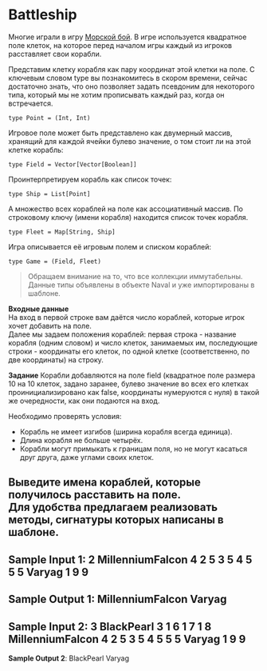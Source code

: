 # Battleship

Многие играли в игру  [Морской бой](https://goo.gl/SMWykY). В игре используется квадратное поле клеток, на которое перед началом игры каждый из игроков расставляет свои корабли.    
  
Представим клетку корабля как пару координат этой клетки на поле. С ключевым словом type вы познакомитесь в скором времени, сейчас достаточно знать, что оно позволяет задать псевдоним для некоторого типа, который мы не хотим прописывать каждый раз, когда он встречается.  
```
type Point = (Int, Int)
```
Игровое поле может быть представлено как двумерный массив, хранящий для каждой ячейки булево значение, о том стоит ли на этой клетке корабль:
```
type Field = Vector[Vector[Boolean]]
```
Проинтерпретируем корабль как список точек:
```
type Ship = List[Point]
```
А множество всех кораблей на поле как ассоциативный массив. По строковому ключу (имени корабля) находится список точек корабля.
```
type Fleet = Map[String, Ship]
```
Игра описывается её игровым полем и списком кораблей:
```
type Game = (Field, Fleet)
```
> Обращаем внимание на то, что все коллекции иммутабельны.
> Данные типы объявлены в объекте Naval и уже импортированы в шаблоне.

**Входные данные**  
На вход в первой строке вам даётся число кораблей, которые игрок хочет добавить на поле.  
Далее мы задаем положения кораблей: первая строка - название корабля (одним словом) и число клеток, занимаемых им, последующие строки - координаты его клеток, по одной клетке (соответственно, по две координаты) на строку.  
  
**Задание**
Корабли добавляются на поле field (квадратное поле размера 10 на 10 клеток, задано заранее, булево значение во всех его клетках проинициализировано как false, координаты нумеруются с нуля) в такой же очередности, как они подаются на вход.  
  
Необходимо проверять условия:
 * Корабль не имеет изгибов (ширина корабля всегда единица).
 * Длина корабля не больше четырёх.
 * Корабли могут примыкать к границам поля, но не могут касаться друг друга, даже углами своих клеток.

Выведите имена кораблей, которые получилось расставить на поле.  
Для удобства предлагаем реализовать методы, сигнатуры которых написаны в шаблоне.
----
**Sample Input 1**:
2
MillenniumFalcon 4
2 5
3 5
4 5
5 5
Varyag 1
9 9
----
**Sample Output 1**:
MillenniumFalcon
Varyag
----
**Sample Input 2**:
3
BlackPearl 3
1 6
1 7
1 8
MillenniumFalcon 4
2 5
3 5
4 5
5 5
Varyag 1
9 9
----
**Sample Output 2**:
BlackPearl
Varyag